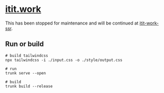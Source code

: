 # [itit.work](https://itit.work/)

This has been stopped for maintenance and will be continued at [itit-work-ssr](https://github.com/maoyutofu/itit-work-ssr).

## Run or build
```
# build tailwindcss
npx tailwindcss -i ./input.css -o ./style/output.css

# run
trunk serve --open

# build
trunk build --release
```
